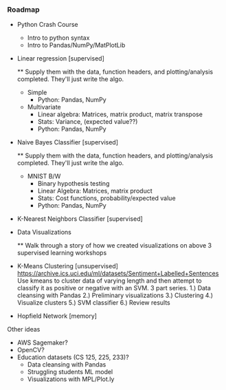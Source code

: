 ### Roadmap

- Python Crash Course
  - Intro to python syntax
  - Intro to Pandas/NumPy/MatPlotLib
  
- Linear regression [supervised]

  ** Supply them with the data, function headers, and plotting/analysis completed. They'll just write the algo.
  - Simple 
    * Python: Pandas, NumPy
  - Multivariate
    * Linear algebra: Matrices, matrix product, matrix transpose
    * Stats: Variance, (expected value??)
    * Python: Pandas, NumPy
    
- Naive Bayes Classifier [supervised]

  ** Supply them with the data, function headers, and plotting/analysis completed. They'll just write the algo.
  - MNIST B/W
    * Binary hypothesis testing
    * Linear Algebra: Matrices, matrix product
    * Stats: Cost functions, probability/expected value
    * Python: Pandas, NumPy
    
- K-Nearest Neighbors Classifier [supervised]

- Data Visualizations
  
  ** Walk through a story of how we created visualizations on above 3 supervised learning workshops

- K-Means Clustering [unsupervised]
https://archive.ics.uci.edu/ml/datasets/Sentiment+Labelled+Sentences
Use kmeans to cluster data of varying length and then attempt to classify it as positive or negative with an SVM. 3 part series.
  1.) Data cleansing with Pandas
  2.) Preliminary visualizations
  3.) Clustering
  4.) Visualize clusters
  5.) SVM classifier
  6.) Review results

- Hopfield Network [memory]

Other ideas
- AWS Sagemaker?
- OpenCV?
- Education datasets (CS 125, 225, 233)?
  - Data cleansing with Pandas
  - Struggling students ML model
  - Visualizations with MPL/Plot.ly
  
